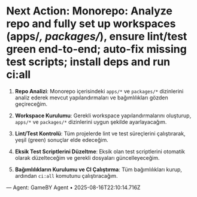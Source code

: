# Next Action: Monorepo: Analyze repo and fully set up workspaces (apps/*, packages/*), ensure lint/test green end-to-end; auto-fix missing test scripts; install deps and run ci:all

1. **Repo Analizi**: Monorepo içerisindeki `apps/*` ve `packages/*` dizinlerini analiz ederek mevcut yapılandırmaları ve bağımlılıkları gözden geçireceğim.

2. **Workspace Kurulumu**: Gerekli workspace yapılandırmalarını oluşturup, `apps/*` ve `packages/*` dizinlerini uygun şekilde ayarlayacağım.

3. **Lint/Test Kontrolü**: Tüm projelerde lint ve test süreçlerini çalıştırarak, yeşil (green) sonuçlar elde edeceğim.

4. **Eksik Test Scriptlerini Düzeltme**: Eksik olan test scriptlerini otomatik olarak düzelteceğim ve gerekli dosyaları güncelleyeceğim.

5. **Bağımlılıkların Kurulumu ve CI Çalıştırma**: Tüm bağımlılıkları kurup, ardından `ci:all` komutunu çalıştıracağım.

— Agent: GameBY Agent • 2025-08-16T22:10:14.716Z
